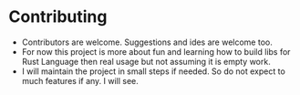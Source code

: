 # Contributing

- Contributors are welcome. Suggestions and ides are welcome too.
- For now this project is more about fun and learning how to build libs for Rust Language then real usage but not assuming it is empty work.
- I will maintain the project in small steps if needed. So do not expect to much features if any. I will see.
